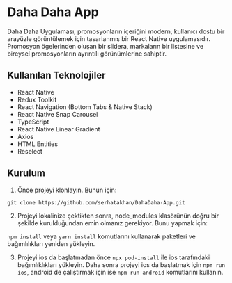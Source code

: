 # Daha Daha App

Daha Daha Uygulaması, promosyonların içeriğini modern, kullanıcı dostu bir arayüzle görüntülemek için tasarlanmış bir React Native uygulamasıdır. Promosyon ögelerinden oluşan bir slidera, markaların bir listesine ve bireysel promosyonların ayrıntılı görünümlerine sahiptir. 

## Kullanılan Teknolojiler

- React Native
- Redux Toolkit
- React Navigation (Bottom Tabs & Native Stack)
- React Native Snap Carousel
- TypeScript
- React Native Linear Gradient
- Axios
- HTML Entities
- Reselect

## Kurulum

1. Önce projeyi klonlayın. Bunun için:

`git clone https://github.com/serhatakhan/DahaDaha-App.git`

2. Projeyi lokalinize çektikten sonra, node_modules klasörünün doğru bir şekilde kurulduğundan emin olmanız gerekiyor. Bunu yapmak için:

`npm install`
veya
`yarn install`
komutlarını kullanarak paketleri ve bağımlılıkları yeniden yükleyin.

3. Projeyi ios da başlatmadan önce `npx pod-install` ile ios tarafındaki bağımlıklıkları yükleyin. Daha sonra projeyi ios da başlatmak için `npm run ios`, android de çalıştırmak için ise `npm run android` komutlarını kullanın.


